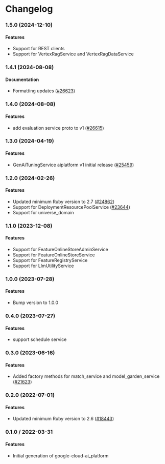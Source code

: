 # Changelog

### 1.5.0 (2024-12-10)

#### Features

* Support for REST clients 
* Support for VertexRagService and VertexRagDataService 

### 1.4.1 (2024-08-08)

#### Documentation

* Formatting updates ([#26623](https://github.com/googleapis/google-cloud-ruby/issues/26623)) 

### 1.4.0 (2024-08-08)

#### Features

* add evaluation service proto to v1 ([#26615](https://github.com/googleapis/google-cloud-ruby/issues/26615)) 

### 1.3.0 (2024-04-19)

#### Features

* GenAiTuningService aiplatform v1 initial release ([#25459](https://github.com/googleapis/google-cloud-ruby/issues/25459)) 

### 1.2.0 (2024-02-26)

#### Features

* Updated minimum Ruby version to 2.7 ([#24862](https://github.com/googleapis/google-cloud-ruby/issues/24862)) 
* Support for DeploymentResourcePoolService ([#23644](https://github.com/googleapis/google-cloud-ruby/issues/23644)) 
* Support for universe_domain 

### 1.1.0 (2023-12-08)

#### Features

* Support for FeatureOnlineStoreAdminService 
* Support for FeatureOnlineStoreService 
* Support for FeatureRegistryService 
* Support for LlmUtilityService 

### 1.0.0 (2023-07-28)

#### Features

* Bump version to 1.0.0 

### 0.4.0 (2023-07-27)

#### Features

* support schedule service 

### 0.3.0 (2023-06-16)

#### Features

* Added factory methods for match_service and model_garden_service ([#21623](https://github.com/googleapis/google-cloud-ruby/issues/21623)) 

### 0.2.0 (2022-07-01)

#### Features

* Updated minimum Ruby version to 2.6 ([#18443](https://github.com/googleapis/google-cloud-ruby/issues/18443)) 

### 0.1.0 / 2022-03-31

#### Features

* Initial generation of google-cloud-ai_platform
